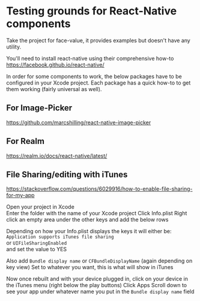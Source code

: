 # Testing grounds for React-Native components

Take the project for face-value, it provides examples but doesn't have any utility.

You'll need to install react-native using their comprehensive how-to
https://facebook.github.io/react-native/

In order for some components to work, the below packages have to be configured in your Xcode project.
Each package has a quick how-to to get them working (fairly universal as well).


## For Image-Picker
https://github.com/marcshilling/react-native-image-picker

## For Realm
https://realm.io/docs/react-native/latest/


## File Sharing/editing with iTunes
https://stackoverflow.com/questions/6029916/how-to-enable-file-sharing-for-my-app

Open your project in Xcode  
Enter the folder with the name of your Xcode project
Click Info.plist
Right click an empty area under the other keys and add the below rows

Depending on how your Info.plist displays the keys it will either be:  
`Application supports iTunes file sharing`  
or
`UIFileSharingEnabled`  
and set the value to YES

Also add `Bundle display name` or `CFBundleDisplayName` (again depending on key view)
Set to whatever you want, this is what will show in iTunes

Now once rebuilt and with your device plugged in, click on your device in the iTunes menu (right below the play buttons)
Click Apps
Scroll down to see your app under whatever name you put in the `Bundle display name` field
